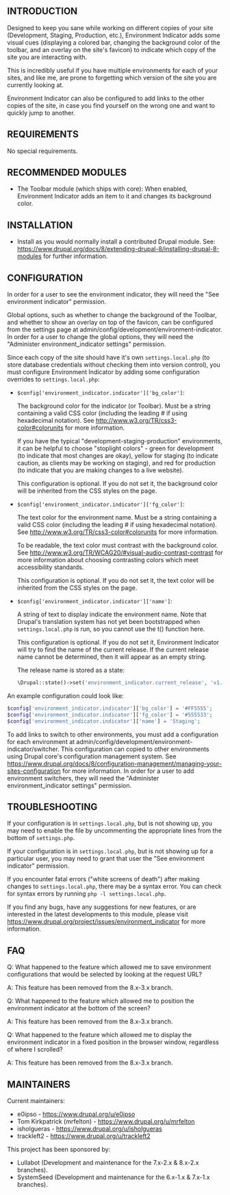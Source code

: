 INTRODUCTION
------------

Designed to keep you sane while working on different copies of your site
(Development, Staging, Production, etc.), Environment Indicator adds some
visual cues (displaying a colored bar, changing the background color of the
toolbar, and an overlay on the site's favicon) to indicate which copy of the
site you are interacting with.

This is incredibly useful if you have multiple environments for each of your
sites, and like me, are prone to forgetting which version of the site you are
currently looking at.

Environment Indicator can also be configured to add links to the other copies of
the site, in case you find yourself on the wrong one and want to quickly jump to
another.

REQUIREMENTS
------------

No special requirements.

RECOMMENDED MODULES
-------------------

 * The Toolbar module (which ships with core):
   When enabled, Environment Indicator adds an item to it and changes its
   background color.

INSTALLATION
------------

 * Install as you would normally install a contributed Drupal module. See:
   https://www.drupal.org/docs/8/extending-drupal-8/installing-drupal-8-modules
   for further information.

CONFIGURATION
-------------

In order for a user to see the environment indicator, they will need the "See
environment indicator" permission.

Global options, such as  whether to change the background of the Toolbar, and
whether to show an overlay on top of the favicon, can be configured from the
settings page at admin/config/development/environment-indicator. In order for a
user to change the global options, they will need the "Administer
environment_indicator settings" permission.

Since each copy of the site should have it's own `settings.local.php` (to store
database credentials without checking them into version control), you must
configure Environment Indicator by adding some configuration overrides to
`settings.local.php`:

 * `$config['environment_indicator.indicator']['bg_color']`:

   The background color for the indicator (or Toolbar). Must be a string
   containing a valid CSS color (including the leading # if using hexadecimal
   notation). See http://www.w3.org/TR/css3-color#colorunits for more
   information.

   If you have the typical "development-staging-production" environments, it can
   be helpful to choose "stoplight colors" - green for development (to indicate
   that most changes are okay), yellow for staging (to indicate caution, as
   clients may be working on staging), and red for production (to indicate that
   you are making changes to a live website).

   This configuration is optional. If you do not set it, the background color
   will be inherited from the CSS styles on the page.

 * `$config['environment_indicator.indicator']['fg_color']`:

   The text color for the environment name. Must be a string containing a valid
   CSS color (including the leading # if using hexadecimal notation). See
   http://www.w3.org/TR/css3-color#colorunits for more information.

   To be readable, the text color must contrast with the background color. See
   http://www.w3.org/TR/WCAG20/#visual-audio-contrast-contrast for more
   information about choosing contrasting colors which meet accessibility
   standards.

   This configuration is optional. If you do not set it, the text color will be
   inherited from the CSS styles on the page.

 * `$config['environment_indicator.indicator']['name']`:

   A string of text to display indicate the environment name. Note that Drupal's
   translation system has not yet been bootstrapped when `settings.local.php` is
   run, so you cannot use the t() function here.

   This configuration is optional. If you do not set it, Environment Indicator
   will try to find the name of the current release. If the current release name
   cannot be determined, then it will appear as an empty string.

   The release name is stored as a state:
   ```php
   \Drupal::state()->set('environment_indicator.current_release', 'v1.2.44');
   ```

An example configuration could look like:

```php
$config['environment_indicator.indicator']['bg_color'] = '#FF5555';
$config['environment_indicator.indicator']['fg_color'] = '#555533';
$config['environment_indicator.indicator']['name'] = 'Staging';
```

To add links to switch to other environments, you must add a configuration for
each environment at admin/config/development/environment-indicator/switcher.
This configuration can copied to other environments using Drupal core's
configuration management system. See
https://www.drupal.org/docs/8/configuration-management/managing-your-sites-configuration
for more information. In order for a user to add environment switchers, they
will need the "Administer environment_indicator settings" permission.

TROUBLESHOOTING
---------------

If your configuration is in `settings.local.php`, but is not showing up, you may
need to enable the file by uncommenting the appropriate lines from the bottom of
`settings.php`.

If your configuration is in `settings.local.php`, but is not showing up for a
particular user, you may need to grant that user the "See environment indicator"
permission.

If you encounter fatal errors ("white screens of death") after making changes to
`settings.local.php`, there may be a syntax error. You can check for syntax
errors by running `php -l settings.local.php`.

If you find any bugs, have any suggestions for new features, or are interested
in the latest developments to this module, please visit
https://www.drupal.org/project/issues/environment_indicator for more
information.

FAQ
---

Q: What happened to the feature which allowed me to save environment
   configurations that would be selected by looking at the request URL?

A: This feature has been removed from the 8.x-3.x branch.

Q: What happened to the feature which allowed me to position the environment
   indicator at the bottom of the screen?

A: This feature has been removed from the 8.x-3.x branch.

Q: What happened to the feature which allowed me to display the environment
   indicator in a fixed position in the browser window, regardless of where I
   scrolled?

A: This feature has been removed from the 8.x-3.x branch.

MAINTAINERS
-----------

Current maintainers:
* e0ipso - https://www.drupal.org/u/e0ipso
* Tom Kirkpatrick (mrfelton) - https://www.drupal.org/u/mrfelton
* isholgueras - https://www.drupal.org/u/isholgueras
* trackleft2 - https://www.drupal.org/u/trackleft2

This project has been sponsored by:
* Lullabot (Development and maintenance for the 7.x-2.x & 8.x-2.x branches).
* SystemSeed (Development and maintenance for the 6.x-1.x & 7.x-1.x branches).
